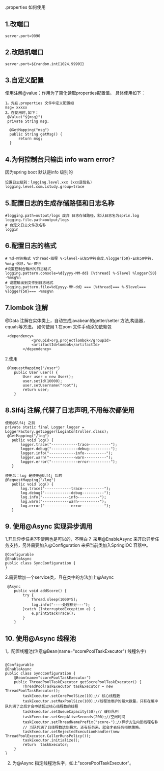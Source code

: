 .properties 如何使用
## 1.改端口
```$xslt
server.port=9090
```
## 2.改随机端口
```$xslt
server.port=${random.int[1024,9999]}
```

## 3.自定义配置
使用注解@value：作用为了简化读取properties配置值。
具体使用如下：
```$xslt
1。先在.properties 文件中定义配置如
msg= xxxxx
2。在使用时,如下：
 @Value("${msg}")
 private String msg;
    
  @GetMapping("msg")
  public String getMsg() {
      return msg;
  }
```


## 4.为何控制台只输出 info warn error?
因为spring boot 默认是info 级别的
```$xslt
设置日志级别：logging.level.xxx (xxx是包名)
logging.level.com.istudy.group=trace

```

## 5.配置日志的生成存储路径和日志名称

```$xslt
#logging.path=output/logs 废弃 日志存储路径，默认日志名为sprin.log
logging.file.path=output/logs
# 自定义日志文件及名称
loggin

```
## 6.配置日志的格式

```
# %d-时间格式 %thread-线程 %-5level-从左5字符宽度,%logger{50}-日志50字符，%msg-信息，%n-换行
#设置控制台输出的日志格式
logging.pattern.console=%d{yyyy-MM-dd} [%thread] %-5level %logger{50} -%msg%n
# 设置输出到文件到日志格式
logging.pattern.file=%d{yyyy-MM-dd} === [%thread]=== %-5level=== %logger{50}=== -%msg%n
```
## 7.lombok 注解
@Data 注解在实体类上，自动生成javabean的getter/setter 方法,构造器，equals等方法。
如何使用
1.在pom 文件手动添加依赖包
```
 <dependency>
            <groupId>org.projectlombok</groupId>
            <artifactId>lombok</artifactId>
        </dependency>
```
2.使用
```
 @RequestMapping("/user")
    public User user() {
        User user = new User();
        user.setId(10000);
        user.setUsername("root");
        return user;
    }
 ```

## 8.Slf4j 注解,代替了日志声明,不用每次都使用
 ```
使用@Slf4j 之前
private static final Logger logger = LoggerFactory.getLogger(LoginController.class);
  @GetMapping("/log")
    public void log() {
        logger.trace("------------trace----------");
        logger.debug("------------debug----------");
        logger.info("------------info----------");
        logger.warn("------------warn----------");
        logger.error("------------error----------");
    }

使用后：log 是使用@Slf4j 后的
 @RequestMapping("/log")
    public void log() {
        log.trace("------------trace----------");
        log.debug("------------debug----------");
        log.info("------------info----------");
        log.warn("------------warn----------");
        log.error("------------error----------");
    }

```
## 9. 使用@Async 实现异步调用
1.开启异步任务?不使用也是可以的，不明白？
采用@EnableAsync 来开启异步任务支持，另外需要加入@Configuration 来把当前类加入SpringIOC 容器中。
``` 
@Configurable
@EnableAsync
public class SyncConfiguration {
}

```

2.需要增加一个service类，且在类中的方法加上@Async
```
 @Async
    public void addScore() {
        try {
            Thread.sleep(1000*5);
            log.info("----处理积分---");
        }catch (InterruptedException e) {
            e.printStackTrace();
        }
    }
```

## 10. 使用@Async 线程池
1。配置线程池(注意@Bean(name="scorePoolTaskExecutor") 线程名字)
``` 

@Configurable
@EnableAsync
public class SyncConfiguration {
    @Bean(name="scorePoolTaskExecutor")
    public ThreadPoolTaskExecutor getSocrePoolTaskExecutor() {
        ThreadPoolTaskExecutor taskExecutor = new ThreadPoolTaskExecutor();
        taskExecutor.setCorePoolSize(10);// 核心线程数
        taskExecutor.setMaxPoolSize(100);//线程池维护的最大数量，只有在缓冲队列满了之后才会申请超过核心线程数的线程
        taskExecutor.setQueueCapacity(50);// 缓存队列
        taskExecutor.setKeepAliveSeconds(200);//空闲时间
        taskExecutor.setThreadNamePrefix("score-");//异步方法内部线程名称
        // 当队列满了且线程数达到最大，还有任务来，就会才去任务拒绝策略。
        taskExecutor.setRejectedExecutionHandler(new ThreadPoolExecutor.CallerRunsPolicy());
        taskExecutor.initialize();
        return  taskExecutor;
    }
}

```
2. 为@Async 指定线程池名字，如上"scorePoolTaskExecutor"。